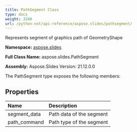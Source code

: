 ```yaml
---
title: PathSegment Class
type: docs
weight: 3240
url: /python-net/api-reference/aspose.slides/pathsegment/
---
```


Represents segment of graphics path of GeometryShape

**Namespace:** [aspose.slides](/slides/python-net/api-reference/aspose.slides/)

**Full Class Name:** aspose.slides.PathSegment

**Assembly:**  Aspose.Slides Version: 21.12.0.0

The PathSegment type exposes the following members:
## **Properties**
|**Name**|**Description**|
| :- | :- |
|segment_data|Path data of the segment|
|path_command|Path type of the segment|
